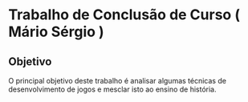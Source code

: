 # Trabalho de Conclusão de Curso ( Mário Sérgio )

## Objetivo

O principal objetivo deste trabalho é analisar algumas técnicas de desenvolvimento de jogos e mesclar isto ao ensino de história.
